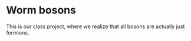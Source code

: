 # Worm bosons

This is our class project, where we realize that all bosons are actually just fermions.


